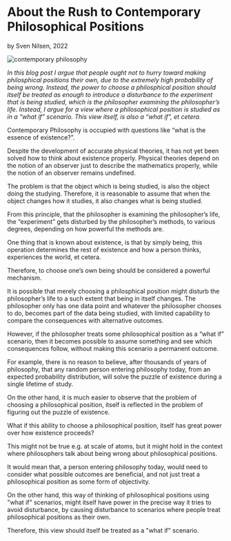 # About the Rush to Contemporary Philosophical Positions
by Sven Nilsen, 2022

![contemporary philosophy](https://upload.wikimedia.org/wikipedia/commons/c/cf/Philbar_3.png)

*In this blog post I argue that people ought not to hurry toward making philosphical positions their own,
due to the extremely high probability of being wrong.
Instead, the power to choose a philosphical position should itself be treated as enough to introduce a disturbance
to the experiment that is being studied, which is the philosopher examining the philosopher’s life.
Instead, I argue for a view where a philosophical position is studied as in a “what if” scenario.
This view itself, is also a “what if”, et cetera.*

Contemporary Philosophy is occupied with questions like “what is the essence of existence?”.

Despite the development of accurate physical theories,
it has not yet been solved how to think about existence properly.
Physical theories depend on the notion of an observer just to describe the mathematics properly,
while the notion of an observer remains undefined.

The problem is that the object which is being studied, is also the object doing the studying.
Therefore, it is reasonable to assume that when the object changes how it studies,
it also changes what is being studied.

From this principle, that the philosopher is examining the philosopher’s life,
the “experiment” gets disturbed by the philosopher’s methods, to various degrees,
depending on how powerful the methods are.

One thing that is known about existence, is that by simply being,
this operation determines the rest of existence and how a person thinks,
experiences the world, et cetera.

Therefore, to choose one’s own being should be considered a powerful mechanism.

It is possible that merely choosing a philosphical position might disturb the philosopher’s life
to a such extent that being in itself changes. The philosopher only has one data point and whatever the philosopher chooses to do,
becomes part of the data being studied, with limited capability to compare the consequences with alternative outcomes.

However, if the philosopher treats some philosophical position as a “what if” scenario,
then it becomes possible to assume something and see which consequences follow,
without making this scenario a permanent outcome.

For example, there is no reason to believe, after thousands of years of philosophy,
that any random person entering philosophy today, from an expected probability distribution,
will solve the puzzle of existence during a single lifetime of study.

On the other hand, it is much easier to observe that the problem of choosing a philosophical position,
itself is reflected in the problem of figuring out the puzzle of existence.

What if this ability to choose a philosophical position,
itself has great power over how existence proceeds?

This might not be true e.g. at scale of atoms, but it might hold in the context where philosophers talk about being wrong about philosophical positions.

It would mean that, a person entering philosophy today,
would need to consider what possible outcomes are beneficial,
and not just treat a philosophical position as some form of objectivity.

On the other hand, this way of thinking of philosophical positions using "what if" scenarios,
might itself have power in the precise way it tries to avoid disturbance,
by causing disturbance to scenarios where people treat philosophical positions as their own.

Therefore, this view should itself be treated as a "what if" scenario.
